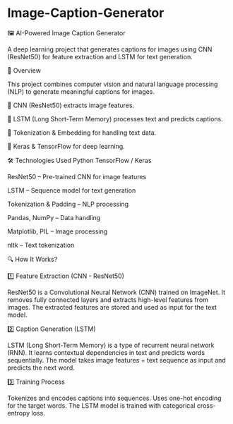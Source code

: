 # Image-Caption-Generator

🖼 AI-Powered Image Caption Generator

A deep learning project that generates captions for images using CNN (ResNet50) for feature extraction and LSTM for text generation.

📌 Overview

This project combines computer vision and natural language processing (NLP) to generate meaningful captions for images.

🔹 CNN (ResNet50) extracts image features.

🔹 LSTM (Long Short-Term Memory) processes text and predicts captions.

🔹 Tokenization & Embedding for handling text data.

🔹 Keras & TensorFlow for deep learning.


🛠 Technologies Used
Python
TensorFlow / Keras

ResNet50 – Pre-trained CNN for image features

LSTM – Sequence model for text generation

Tokenization & Padding – NLP processing

Pandas, NumPy – Data handling

Matplotlib, PIL – Image processing

nltk – Text tokenization

🔍 How It Works?

1️⃣ Feature Extraction (CNN - ResNet50)

ResNet50 is a Convolutional Neural Network (CNN) trained on ImageNet.
It removes fully connected layers and extracts high-level features from images.
The extracted features are stored and used as input for the text model.

2️⃣ Caption Generation (LSTM)

LSTM (Long Short-Term Memory) is a type of recurrent neural network (RNN).
It learns contextual dependencies in text and predicts words sequentially.
The model takes image features + text sequence as input and predicts the next word.

3️⃣ Training Process

Tokenizes and encodes captions into sequences.
Uses one-hot encoding for the target words.
The LSTM model is trained with categorical cross-entropy loss.
